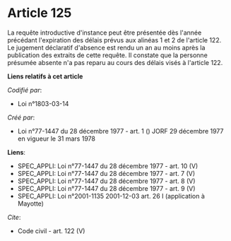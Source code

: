 # Article 125

La requête introductive d'instance peut être présentée dès l'année précédant l'expiration des délais prévus aux alinéas 1 et
2 de l'article 122. Le jugement déclaratif d'absence est rendu un an au moins après la publication des extraits de cette
requête. Il constate que la personne présumée absente n'a pas reparu au cours des délais visés à l'article 122.

**Liens relatifs à cet article**

_Codifié par_:

  - Loi n°1803-03-14

_Créé par_:

  - Loi n°77-1447 du 28 décembre 1977 - art. 1 () JORF 29 décembre 1977 en vigueur le 31 mars 1978

**Liens**:

  - SPEC_APPLI: Loi n°77-1447 du 28 décembre 1977 - art. 10 (V)
  - SPEC_APPLI: Loi n°77-1447 du 28 décembre 1977 - art. 7 (V)
  - SPEC_APPLI: Loi n°77-1447 du 28 décembre 1977 - art. 8 (V)
  - SPEC_APPLI: Loi n°77-1447 du 28 décembre 1977 - art. 9 (V)
  - SPEC_APPLI: Loi n°2001-1135 2001-12-03 art. 26 I (application à Mayotte)

_Cite_:

  - Code civil - art. 122 (V)

